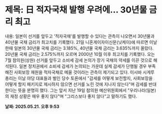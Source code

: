 # **제목: 日 적자국채 발행 우려에… 30년물 금리 최고**

  내용: 일본이 선거를 앞두고 '적자국채'를 발행할 수 있다는 관측이 나오면서 30년물과 40년물 국채 금리가 최고치를 기록했다. 21일 니혼게이자이신문(닛케이)에 따르면 이날 한때 일본의 30년물 국채 금리는 3.185%, 40년물 국채 금리는 3.635%까지 올랐다. 20년물 국채 금리는 2.575%까지 오르며 2000년 10월 이후 최고치를 기록했다.    오는 7월 참의원(상원) 선거를 앞두고 소비세 감세 논의가 장기 국채의 약세를 이끈 것으로 해석된다. 일본 정치권에서 소비세 감세가 논의되는 가운데 실제 감세가 단행될 경우 부족해진 사회보장 재원을 적자국채로 메울 것이라는 관측이 제기되고 있다.    이시바 시게루 총리는 이날 야당 대표들과 벌인 당수 토론에서 "감세를 어떻게 보전할지, 사회보장을 어떻게 할지 패키지로 제시하지 않으면 선거를 노린 것에 지나지 않는다"며 감세를 반대한다는 뜻을 분명히 했다. 그는 앞서 지난 19일 참의원 예산위원회에서 "우리나라(일본)의 재정 상황은 매우 좋지 않다"며 "그리스보다 좋지 않다"고 말하기도 했다.

  **날짜: 2025.05.21. 오후 9:53**